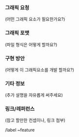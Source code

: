 ### 그래픽 요청

(어떤 그래픽 요소가 필요한가요?)

### 그래픽 포맷

(파일 형식은 어떻게 할까요?)

### 구현 방안

(어떻게 이 그래픽요소를 개발 할까요?)

### 기타 정보

(추가 설명을 자유롭게 써주세요)

### 링크/레퍼런스
(참고 할만한 컨셉이나, 링크 첨부)

/label ~feature

